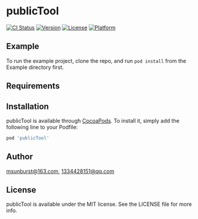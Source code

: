 # publicTool

[![CI Status](https://img.shields.io/travis/msunburst@163.com/publicTool.svg?style=flat)](https://travis-ci.org/msunburst@163.com/publicTool)
[![Version](https://img.shields.io/cocoapods/v/publicTool.svg?style=flat)](https://cocoapods.org/pods/publicTool)
[![License](https://img.shields.io/cocoapods/l/publicTool.svg?style=flat)](https://cocoapods.org/pods/publicTool)
[![Platform](https://img.shields.io/cocoapods/p/publicTool.svg?style=flat)](https://cocoapods.org/pods/publicTool)

## Example

To run the example project, clone the repo, and run `pod install` from the Example directory first.

## Requirements

## Installation

publicTool is available through [CocoaPods](https://cocoapods.org). To install
it, simply add the following line to your Podfile:

```ruby
pod 'publicTool'
```

## Author

msunburst@163.com, 1334428151@qq.com

## License

publicTool is available under the MIT license. See the LICENSE file for more info.
